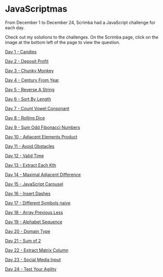 # JavaScriptmas

From December 1 to December 24, Scrimba had a JavaScript challenge for each day.

Check out my solutions to the challenges. On the Scrimba page, click on the image at the bottom left of the page to view the question.

[Day 1 - Candies](https://scrimba.com/scrim/coae44674878a65cdd0c93859)

[Day 2 - Deposit Profit](https://scrimba.com/scrim/cod5a4b099f05713202022869)

[Day 3 - Chunky Monkey](https://scrimba.com/scrim/co5ca43cd9738382b552032f9)

[Day 4 - Century From Year](https://scrimba.com/scrim/coe664664a1684411919c9ac9)

[Day 5 - Reverse A String](https://scrimba.com/scrim/co39b4f22acf31fe4bbab1a1d)

[Day 6 - Sort By Length](https://scrimba.com/scrim/coe5f4befa91706778e4d1f4b)

[Day 7 - Count Vowel Consonant](https://scrimba.com/scrim/coaa64df5967680afd4394444)

[Day 8 - Rolling Dice]()

[Day 9 - Sum Odd Fibonacci Numbers](https://scrimba.com/scrim/co4f44ae5ae7a4815a402b5ce)

[Day 10 - Adjacent Elements Product](https://scrimba.com/scrim/cod3845888bfe1ba6ba69072f)

[Day 11 - Avoid Obstacles](https://scrimba.com/scrim/co6fb400baafa43dcb9817bbe)

[Day 12 - Valid Time](https://scrimba.com/scrim/co0c343ec873af20ceb1f24c2)

[Day 13 - Extract Each Kth](https://scrimba.com/scrim/co74941bab97b45c5c4e460ef)

[Day 14 - Maximal Adjacent Difference](https://scrimba.com/scrim/coa0a489ba836b908f0a11d0f)

[Day 15 - JavaScript Carousel]()

[Day 16 - Insert Dashes](https://scrimba.com/scrim/co3674c6cae0b7bcab5d3a6d0)

[Day 17 - Different Symbols naive](https://scrimba.com/scrim/coa054e66a33390e277f2139b)

[Day 18 - Array Previous Less](https://scrimba.com/scrim/coddd4d49861d09343d4885f0)

[Day 19 - Alphabet Sequence](https://scrimba.com/scrim/co6654dfbb0a8103f7485ce81)

[Day 20 - Domain Type](https://scrimba.com/scrim/coa86479e8f41663fc67740ce)

[Day 21 - Sum of 2](https://scrimba.com/scrim/co7f74931949f28ff359840dd)

[Day 22 - Extract Matrix Column](https://scrimba.com/scrim/cod444dea82240b537a08e8cf)

[Day 23 - Social Media Input](https://scrimba.com/scrim/co65f430bb7e0d3cf20155c6b)

[Day 24 - Test Your Agility](https://scrimba.com/scrim/co05b43709b92a61cb65c49b6)
